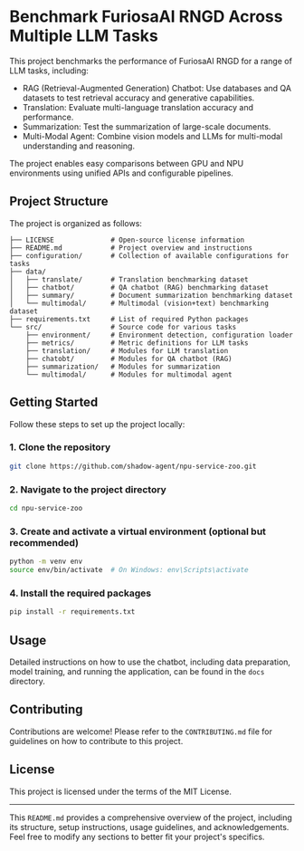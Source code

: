 # Benchmark FuriosaAI RNGD Across Multiple LLM Tasks

This project benchmarks the performance of FuriosaAI RNGD for a range of LLM tasks, including:
- RAG (Retrieval-Augmented Generation) Chatbot: Use databases and QA datasets to test retrieval accuracy and generative capabilities.
- Translation: Evaluate multi-language translation accuracy and performance.
- Summarization: Test the summarization of large-scale documents.
- Multi-Modal Agent: Combine vision models and LLMs for multi-modal understanding and reasoning.

The project enables easy comparisons between GPU and NPU environments using unified APIs and configurable pipelines.

## Project Structure

The project is organized as follows:

```
├── LICENSE              # Open-source license information
├── README.md            # Project overview and instructions
├── configuration/       # Collection of available configurations for tasks
├── data/
│   ├── translate/       # Translation benchmarking dataset
│   ├── chatbot/         # QA chatbot (RAG) benchmarking dataset
│   ├── summary/         # Document summarization benchmarking dataset
│   └── multimodal/      # Multimodal (vision+text) benchmarking dataset
├── requirements.txt     # List of required Python packages
└── src/                 # Source code for various tasks
    ├── environment/     # Environment detection, configuration loader
    ├── metrics/         # Metric definitions for LLM tasks
    ├── translation/     # Modules for LLM translation
    ├── chatobt/         # Modules for QA chatbot (RAG)
    ├── summarization/   # Modules for summarization
    └── multimodal/      # Modules for multimodal agent
```

## Getting Started

Follow these steps to set up the project locally:

### 1. Clone the repository

```bash
git clone https://github.com/shadow-agent/npu-service-zoo.git
```

### 2. Navigate to the project directory

```bash
cd npu-service-zoo
```

### 3. Create and activate a virtual environment (optional but recommended)

```bash
python -m venv env
source env/bin/activate  # On Windows: env\Scripts\activate
```

### 4. Install the required packages

```bash
pip install -r requirements.txt
```

## Usage

Detailed instructions on how to use the chatbot, including data preparation, model training, and running the application, can be found in the `docs` directory.

## Contributing

Contributions are welcome! Please refer to the `CONTRIBUTING.md` file for guidelines on how to contribute to this project.

## License

This project is licensed under the terms of the MIT License.

---

This `README.md` provides a comprehensive overview of the project, including its structure, setup instructions, usage guidelines, and acknowledgements. Feel free to modify any sections to better fit your project's specifics.